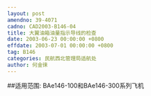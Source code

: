 ```yaml
---
layout: post
amendno: 39-4071
cadno: CAD2003-B146-04
title: 大翼油箱油量指示导线的检查
date: 2003-06-23 00:00:00 +0800
effdate: 2003-07-01 00:00:00 +0800
tag: B146
categories: 民航西北管理局适航处
author: 何金徕
---
```


##适用范围:
BAe146-100和BAe146-300系列飞机

